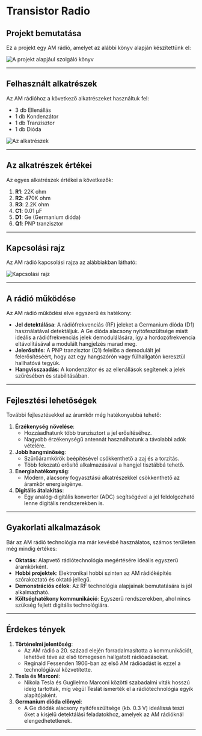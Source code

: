 # Transistor Radio

## Projekt bemutatása

Ez a projekt egy AM rádió, amelyet az alábbi könyv alapján készítettünk el:

![A projekt alapjául szolgáló könyv](img/könyv2.PNG)

---

## Felhasznált alkatrészek

Az AM rádióhoz a következő alkatrészeket használtuk fel:

- 3 db Ellenállás
- 1 db Kondenzátor
- 1 db Tranzisztor
- 1 db Dióda

![Az alkatrészek](img/alkatreszek56.jpg)

---

## Az alkatrészek értékei

Az egyes alkatrészek értékei a következők:

1. **R1**: 22K ohm  
2. **R2**: 470K ohm  
3. **R3**: 2.2K ohm  
4. **C1**: 0.01 µF  
5. **D1**: Ge (Germanium dióda)  
6. **Q1**: PNP tranzisztor  

---

## Kapcsolási rajz

Az AM rádió kapcsolási rajza az alábbiakban látható:

![Kapcsolási rajz](img/kapcsolasirajzam2.PNG)

---

## A rádió működése

Az AM rádió működési elve egyszerű és hatékony:
- **Jel detektálása**: A rádiófrekvenciás (RF) jeleket a Germanium dióda (D1) használatával detektáljuk. A Ge dióda alacsony nyitófeszültsége miatt ideális a rádiófrekvenciás jelek demodulálására, így a hordozófrekvencia eltávolításával a modulált hangjelzés marad meg.
- **Jelerősítés**: A PNP tranzisztor (Q1) felelős a demodulált jel felerősítéséért, hogy azt egy hangszórón vagy fülhallgatón keresztül hallhatóvá tegyük.
- **Hangvisszaadás**: A kondenzátor és az ellenállások segítenek a jelek szűrésében és stabilitásában.

---

## Fejlesztési lehetőségek

További fejlesztésekkel az áramkör még hatékonyabbá tehető:
1. **Érzékenység növelése**:
   - Hozzáadhatunk több tranzisztort a jel erősítéséhez.
   - Nagyobb érzékenységű antennát használhatunk a távolabbi adók vételére.
2. **Jobb hangminőség**:
   - Szűrőáramkörök beépítésével csökkenthető a zaj és a torzítás.
   - Több fokozatú erősítő alkalmazásával a hangjel tisztábbá tehető.
3. **Energiahatékonyság**:
   - Modern, alacsony fogyasztású alkatrészekkel csökkenthető az áramkör energiaigénye.
4. **Digitális átalakítás**:
   - Egy analóg-digitális konverter (ADC) segítségével a jel feldolgozható lenne digitális rendszerekben is.

---

## Gyakorlati alkalmazások

Bár az AM rádió technológia ma már kevésbé használatos, számos területen még mindig értékes:
- **Oktatás**: Alapvető rádiótechnológia megértésére ideális egyszerű áramkörként.
- **Hobbi projektek**: Elektronikai hobbi szinten az AM rádióképítés szórakoztató és oktató jellegű.
- **Demonstrációs célok**: Az RF technológia alapjainak bemutatására is jól alkalmazható.
- **Költséghatékony kommunikáció**: Egyszerű rendszerekben, ahol nincs szükség fejlett digitális technológiára.

---

## Érdekes tények

1. **Történelmi jelentőség**:
   - Az AM rádió a 20. század elején forradalmasította a kommunikációt, lehetővé téve az első tömegesen hallgatott rádióadásokat.
   - Reginald Fessenden 1906-ban az első AM rádióadást is ezzel a technológiával közvetítette.
2. **Tesla és Marconi**:
   - Nikola Tesla és Guglielmo Marconi közötti szabadalmi viták hosszú ideig tartottak, míg végül Teslát ismerték el a rádiótechnológia egyik alapítójaként.
3. **Germanium dióda előnyei**:
   - A Ge diódák alacsony nyitófeszültsége (kb. 0.3 V) ideálissá teszi őket a kisjelű detektálási feladatokhoz, amelyek az AM rádióknál elengedhetetlenek.

---


